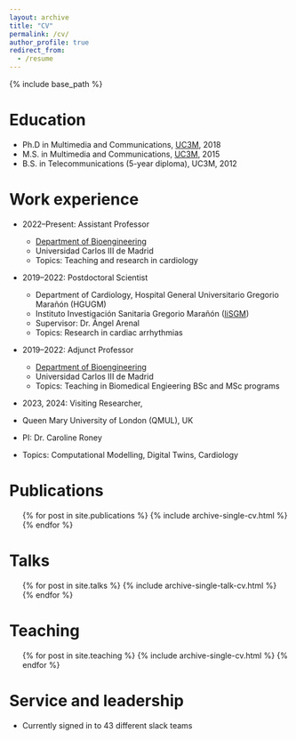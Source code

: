 ```yaml
---
layout: archive
title: "CV"
permalink: /cv/
author_profile: true
redirect_from:
  - /resume
---
```


{% include base_path %}

Education
======
* Ph.D in Multimedia and Communications, [UC3M](https://www.uc3m.es/ss/Satellite/Doctorado/en/Detalle/Estudio_C/1371323806437/1371210298470/Signal_Processing_and_Communications_Engineering), 2018
* M.S. in Multimedia and Communications, [UC3M](https://www.uc3m.es/master/machine-learning-health#home), 2015
* B.S. in Telecommunications (5-year diploma), UC3M, 2012

Work experience
======
* 2022–Present: Assistant Professor
  * [Department of Bioengineering](https://researchportal.uc3m.es/display/inv43166)
  * Universidad Carlos III de Madrid
  * Topics: Teaching and research in cardiology
  
* 2019–2022: Postdoctoral Scientist
  * Department of Cardiology, Hospital General Universitario Gregorio Marañón (HGUGM)
  * Instituto Investigación Sanitaria Gregorio Marañón ([IiSGM](https://www.iisgm.com/))
  * Supervisor: Dr. Ángel Arenal
  * Topics: Research in cardiac arrhythmias

* 2019–2022: Adjunct Professor
  * [Department of Bioengineering](https://researchportal.uc3m.es/display/inv43166)
  * Universidad Carlos III de Madrid
  * Topics: Teaching in Biomedical Engieering BSc and MSc programs

 * 2023, 2024: Visiting Researcher, 
  * Queen Mary University of London (QMUL), UK
  * PI: Dr. Caroline Roney
  * Topics: Computational Modelling, Digital Twins, Cardiology

Publications
======
  <ul>{% for post in site.publications %}
    {% include archive-single-cv.html %}
  {% endfor %}</ul>
  
Talks
======
  <ul>{% for post in site.talks %}
    {% include archive-single-talk-cv.html %}
  {% endfor %}</ul>
  
Teaching
======
  <ul>{% for post in site.teaching %}
    {% include archive-single-cv.html %}
  {% endfor %}</ul>
  
Service and leadership
======
* Currently signed in to 43 different slack teams
